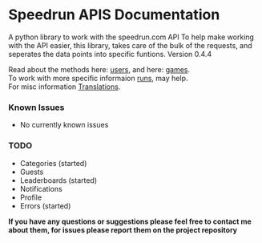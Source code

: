 Speedrun APIS Documentation
===
A python library to work with the speedrun.com API
To help make working with the API easier, this library, takes care of the bulk of the requests, and seperates the data points into specific funtions.
Version 0.4.4

Read about the methods here: [users](user.md), and here: [games](game.md).
<br>
To work with more specific informaion [runs](runs.md), may help.<br>
For misc information [Translations](translation.md).
### Known Issues
- No currently known issues
### TODO
- Categories (started)
- Guests
- Leaderboards (started)
- Notifications
- Profile
- Errors (started)

**If you have any questions or suggestions please feel free to contact me about them, for issues please report them on the project repository**
